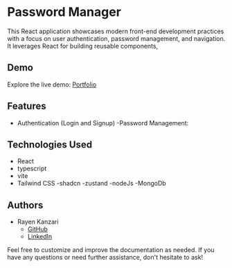 # Password Manager

This React application showcases modern front-end development practices with a focus on user authentication, password management, and navigation. It leverages React for building reusable components, 

## Demo

Explore the live demo: [Portfolio](https://photofinesse.netlify.app/)

## Features

- Authentication (Login and Signup)
-Password Management:




## Technologies Used

- React
- typescript
- vite
- Tailwind CSS
-shadcn
-zustand
-nodeJs
-MongoDb


## Authors

- Rayen Kanzari
  - [GitHub](https://github.com/Rayenkan)
  - [LinkedIn](https://www.linkedin.com/in/rayen-kanzari-b17a52298//)

Feel free to customize and improve the documentation as needed. If you have any questions or need further assistance, don't hesitate to ask!
